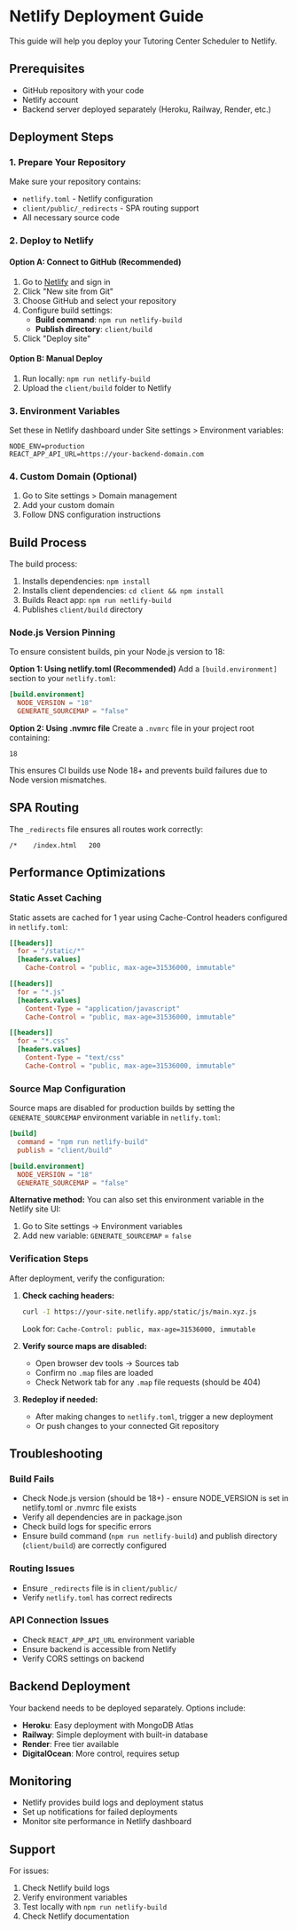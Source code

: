 # Netlify Deployment Guide

This guide will help you deploy your Tutoring Center Scheduler to Netlify.

## Prerequisites

- GitHub repository with your code
- Netlify account
- Backend server deployed separately (Heroku, Railway, Render, etc.)

## Deployment Steps

### 1. Prepare Your Repository

Make sure your repository contains:
- `netlify.toml` - Netlify configuration
- `client/public/_redirects` - SPA routing support
- All necessary source code

### 2. Deploy to Netlify

#### Option A: Connect to GitHub (Recommended)

1. Go to [Netlify](https://netlify.com) and sign in
2. Click "New site from Git"
3. Choose GitHub and select your repository
4. Configure build settings:
   - **Build command**: `npm run netlify-build`
   - **Publish directory**: `client/build`
5. Click "Deploy site"

#### Option B: Manual Deploy

1. Run locally: `npm run netlify-build`
2. Upload the `client/build` folder to Netlify

### 3. Environment Variables

Set these in Netlify dashboard under Site settings > Environment variables:

```
NODE_ENV=production
REACT_APP_API_URL=https://your-backend-domain.com
```

### 4. Custom Domain (Optional)

1. Go to Site settings > Domain management
2. Add your custom domain
3. Follow DNS configuration instructions

## Build Process

The build process:
1. Installs dependencies: `npm install`
2. Installs client dependencies: `cd client && npm install`
3. Builds React app: `npm run netlify-build`
4. Publishes `client/build` directory

### Node.js Version Pinning

To ensure consistent builds, pin your Node.js version to 18:

**Option 1: Using netlify.toml (Recommended)**
Add a `[build.environment]` section to your `netlify.toml`:

```toml
[build.environment]
  NODE_VERSION = "18"
  GENERATE_SOURCEMAP = "false"
```

**Option 2: Using .nvmrc file**
Create a `.nvmrc` file in your project root containing:
```
18
```

This ensures CI builds use Node 18+ and prevents build failures due to Node version mismatches.

## SPA Routing

The `_redirects` file ensures all routes work correctly:
```
/*    /index.html   200
```

## Performance Optimizations

### Static Asset Caching
Static assets are cached for 1 year using Cache-Control headers configured in `netlify.toml`:

```toml
[[headers]]
  for = "/static/*"
  [headers.values]
    Cache-Control = "public, max-age=31536000, immutable"

[[headers]]
  for = "*.js"
  [headers.values]
    Content-Type = "application/javascript"
    Cache-Control = "public, max-age=31536000, immutable"

[[headers]]
  for = "*.css"
  [headers.values]
    Content-Type = "text/css"
    Cache-Control = "public, max-age=31536000, immutable"
```

### Source Map Configuration
Source maps are disabled for production builds by setting the `GENERATE_SOURCEMAP` environment variable in `netlify.toml`:

```toml
[build]
  command = "npm run netlify-build"
  publish = "client/build"

[build.environment]
  NODE_VERSION = "18"
  GENERATE_SOURCEMAP = "false"
```

**Alternative method:** You can also set this environment variable in the Netlify site UI:
1. Go to Site settings → Environment variables
2. Add new variable: `GENERATE_SOURCEMAP` = `false`

### Verification Steps
After deployment, verify the configuration:

1. **Check caching headers:**
   ```bash
   curl -I https://your-site.netlify.app/static/js/main.xyz.js
   ```
   Look for: `Cache-Control: public, max-age=31536000, immutable`

2. **Verify source maps are disabled:**
   - Open browser dev tools → Sources tab
   - Confirm no `.map` files are loaded
   - Check Network tab for any `.map` file requests (should be 404)

3. **Redeploy if needed:**
   - After making changes to `netlify.toml`, trigger a new deployment
   - Or push changes to your connected Git repository

## Troubleshooting

### Build Fails
- Check Node.js version (should be 18+) - ensure NODE_VERSION is set in netlify.toml or .nvmrc file exists
- Verify all dependencies are in package.json
- Check build logs for specific errors
- Ensure build command (`npm run netlify-build`) and publish directory (`client/build`) are correctly configured

### Routing Issues
- Ensure `_redirects` file is in `client/public/`
- Verify `netlify.toml` has correct redirects

### API Connection Issues
- Check `REACT_APP_API_URL` environment variable
- Ensure backend is accessible from Netlify
- Verify CORS settings on backend

## Backend Deployment

Your backend needs to be deployed separately. Options include:
- **Heroku**: Easy deployment with MongoDB Atlas
- **Railway**: Simple deployment with built-in database
- **Render**: Free tier available
- **DigitalOcean**: More control, requires setup

## Monitoring

- Netlify provides build logs and deployment status
- Set up notifications for failed deployments
- Monitor site performance in Netlify dashboard

## Support

For issues:
1. Check Netlify build logs
2. Verify environment variables
3. Test locally with `npm run netlify-build`
4. Check Netlify documentation
